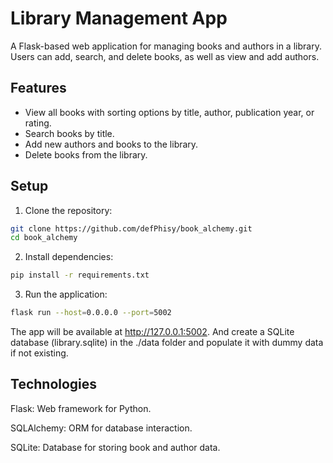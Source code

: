 # Library Management App

A Flask-based web application for managing books and authors in a library. Users can add, search, and delete books, as well as view and add authors.

## Features

- View all books with sorting options by title, author, publication year, or rating.
- Search books by title.
- Add new authors and books to the library.
- Delete books from the library.

## Setup

1. Clone the repository:

```bash
git clone https://github.com/defPhisy/book_alchemy.git
cd book_alchemy
```

2. Install dependencies:

```bash
pip install -r requirements.txt
```

3. Run the application:

```bash
flask run --host=0.0.0.0 --port=5002
```

The app will be available at http://127.0.0.1:5002.
And create a SQLite database (library.sqlite) in the ./data folder and populate it with dummy data if not existing.

## Technologies

Flask: Web framework for Python.

SQLAlchemy: ORM for database interaction.

SQLite: Database for storing book and author data.
